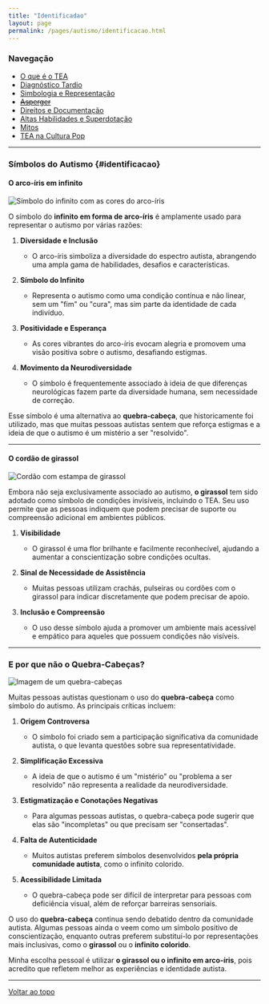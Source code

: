 ```yaml
---
title: "Identificadao"
layout: page
permalink: /pages/autismo/identificacao.html
---
```



### Navegação

- [O que é o TEA](/pages/autismo/autismo.html)
- [Diagnóstico Tardio](/pages/autismo/teadultos.html)
- [Simbologia e Representação](/pages/autismo/identificadao.html)
- [~~Asperger~~](/pages/autismo/asperger.html)
- [Direitos e Documentação](/pages/autismo/direitos.html)
- [Altas Habilidades e Superdotação](/pages/autismo/habilidades.html)
- [Mitos](/pages/autismo/mitos.html)
- [TEA na Cultura Pop](/pages/autismo/namidia.html)

---

### Símbolos do Autismo {#identificacao}

#### O arco-íris em infinito

![Símbolo do infinito com as cores do arco-íris](https://itxesco.github.io/assets/figuras/autismo/infinito.jpg)

O símbolo do **infinito em forma de arco-íris** é amplamente usado para representar o autismo por várias razões:

1. **Diversidade e Inclusão**  
   - O arco-íris simboliza a diversidade do espectro autista, abrangendo uma ampla gama de habilidades, desafios e características.

2. **Símbolo do Infinito**  
   - Representa o autismo como uma condição contínua e não linear, sem um "fim" ou "cura", mas sim parte da identidade de cada indivíduo.

3. **Positividade e Esperança**  
   - As cores vibrantes do arco-íris evocam alegria e promovem uma visão positiva sobre o autismo, desafiando estigmas.

4. **Movimento da Neurodiversidade**  
   - O símbolo é frequentemente associado à ideia de que diferenças neurológicas fazem parte da diversidade humana, sem necessidade de correção.

Esse símbolo é uma alternativa ao **quebra-cabeça**, que historicamente foi utilizado, mas que muitas pessoas autistas sentem que reforça estigmas e a ideia de que o autismo é um mistério a ser "resolvido".

---

#### O cordão de girassol

![Cordão com estampa de girassol](https://itxesco.github.io/assets/figuras/autismo/tea_adulto.jpg)

Embora não seja exclusivamente associado ao autismo, **o girassol** tem sido adotado como símbolo de condições invisíveis, incluindo o TEA. Seu uso permite que as pessoas indiquem que podem precisar de suporte ou compreensão adicional em ambientes públicos.

1. **Visibilidade**  
   - O girassol é uma flor brilhante e facilmente reconhecível, ajudando a aumentar a conscientização sobre condições ocultas.

2. **Sinal de Necessidade de Assistência**  
   - Muitas pessoas utilizam crachás, pulseiras ou cordões com o girassol para indicar discretamente que podem precisar de apoio.

3. **Inclusão e Compreensão**  
   - O uso desse símbolo ajuda a promover um ambiente mais acessível e empático para aqueles que possuem condições não visíveis.

---

### E por que não o Quebra-Cabeças?

![Imagem de um quebra-cabeças](https://itxesco.github.io/assets/figuras/autismo/quebra.jpg)

Muitas pessoas autistas questionam o uso do **quebra-cabeça** como símbolo do autismo. As principais críticas incluem:

1. **Origem Controversa**  
   - O símbolo foi criado sem a participação significativa da comunidade autista, o que levanta questões sobre sua representatividade.

2. **Simplificação Excessiva**  
   - A ideia de que o autismo é um "mistério" ou "problema a ser resolvido" não representa a realidade da neurodiversidade.

3. **Estigmatização e Conotações Negativas**  
   - Para algumas pessoas autistas, o quebra-cabeça pode sugerir que elas são "incompletas" ou que precisam ser "consertadas".

4. **Falta de Autenticidade**  
   - Muitos autistas preferem símbolos desenvolvidos **pela própria comunidade autista**, como o infinito colorido.

5. **Acessibilidade Limitada**  
   - O quebra-cabeça pode ser difícil de interpretar para pessoas com deficiência visual, além de reforçar barreiras sensoriais.

O uso do **quebra-cabeça** continua sendo debatido dentro da comunidade autista. Algumas pessoas ainda o veem como um símbolo positivo de conscientização, enquanto outras preferem substituí-lo por representações mais inclusivas, como o **girassol** ou o **infinito colorido**.

Minha escolha pessoal é utilizar **o girassol ou o infinito em arco-íris**, pois acredito que refletem melhor as experiências e identidade autista.

---

[Voltar ao topo](#top)
